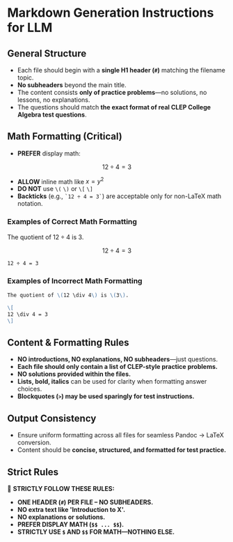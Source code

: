 # Markdown Generation Instructions for LLM

## **General Structure**
- Each file should begin with a **single H1 header (`#`)** matching the filename topic.
- **No subheaders** beyond the main title.
- The content consists **only of practice problems**—no solutions, no lessons, no explanations.
- The questions should match **the exact format of real CLEP College Algebra test questions**.

## **Math Formatting (Critical)**
- **PREFER** display math:

$$
12 \div 4 = 3
$$

- **ALLOW** inline math like $x = y^2$
- **DO NOT** use `\(` `\)` or `\[` `\]`
- **Backticks** (e.g., `` `12 ÷ 4 = 3` ``) are acceptable only for non-LaTeX math notation.

### **Examples of Correct Math Formatting**

The quotient of $12 \div 4$ is $3$.

$$
12 \div 4 = 3
$$

`12 ÷ 4 = 3`

### **Examples of Incorrect Math Formatting**
```md
The quotient of \(12 \div 4\) is \(3\).
```
```md
\[
12 \div 4 = 3
\]
```

## **Content & Formatting Rules**
- **NO introductions, NO explanations, NO subheaders**—just questions.
- **Each file should only contain a list of CLEP-style practice problems.**
- **NO solutions provided within the files.**
- **Lists, bold, italics** can be used for clarity when formatting answer choices.
- **Blockquotes (`>`) may be used sparingly for test instructions.**

## **Output Consistency**
- Ensure uniform formatting across all files for seamless Pandoc → LaTeX conversion.
- Content should be **concise, structured, and formatted for test practice.**

## **Strict Rules**
🚨 **STRICTLY FOLLOW THESE RULES:**
- **ONE HEADER (`#`) PER FILE – NO SUBHEADERS.**
- **NO extra text like 'Introduction to X'.**
- **NO explanations or solutions.**
- **PREFER DISPLAY MATH (`$$ ... $$`).**
- **STRICTLY USE `$` AND `$$` FOR MATH—NOTHING ELSE.**

